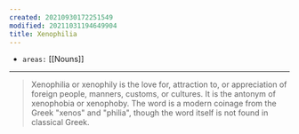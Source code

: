 ```yaml
---
created: 20210930172251549
modified: 20211031194649904
title: Xenophilia
---
```


- `areas:` [[Nouns]]

---

> Xenophilia or xenophily is the love for, attraction to, or appreciation of foreign people, manners, customs, or cultures. It is the antonym of xenophobia or xenophoby. The word is a modern coinage from the Greek "xenos" and "philia", though the word itself is not found in classical Greek.
